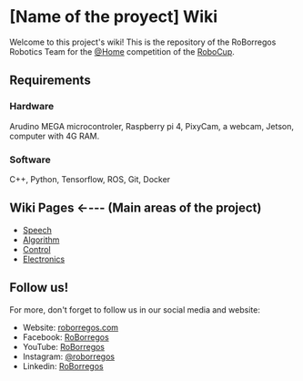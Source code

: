 # [Name of the proyect] Wiki
Welcome to this project's wiki! This is the repository of the RoBorregos Robotics Team for the [@Home](https://athome.robocup.org/) competition of the [RoboCup](https://www.robocup.org/).

## Requirements
### Hardware
Arudino MEGA microcontroler, Raspberry pi 4, PixyCam, a webcam, Jetson, computer with 4G RAM.
### Software
C++, Python, Tensorflow, ROS, Git, Docker
## Wiki Pages ←--- (Main areas of the project)
* [Speech](link)
* [Algorithm](link)
* [Control](link)
* [Electronics](link)
## Follow us!
For more, don't forget to follow us in our social media and website:
* Website: [roborregos.com](http://roborregos.com/)
* Facebook: [RoBorregos](https://www.facebook.com/RoBorregos/)
* YouTube: [RoBorregos](https://www.youtube.com/channel/UCeSvAh96bXA3CcRGc4u7_oA)
* Instagram: [@roborregos](https://www.instagram.com/roborregos/)
* Linkedin: [RoBorregos](https://mx.linkedin.com/company/roborregos)
